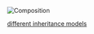 
![Composition](https://www.lucidchart.com/publicSegments/view/52d96002-5b74-4726-a27e-05ba0a0092cf/image.png)

[different inheritance models](http://stackoverflow.com/questions/860339/difference-between-private-public-and-protected-inheritance)
